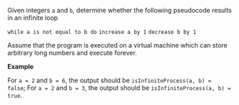 Given integers `a` and `b`, determine whether the following pseudocode results in an infinite loop

`while a is not equal to b do`
  `increase a by 1`
  `decrease b by 1`
  
Assume that the program is executed on a virtual machine which can store arbitrary long numbers and execute forever.

__Example__

For `a = 2` and `b = 6`, the output should be
`isInfiniteProcess(a, b) = false`;
For `a = 2` and `b = 3`, the output should be
`isInfiniteProcess(a, b) = true`.